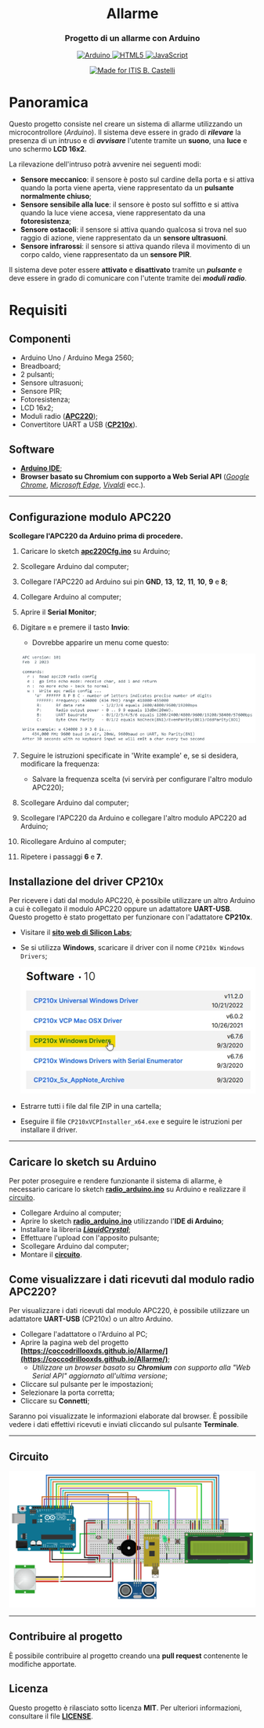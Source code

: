 <h1 align="center">Allarme</h1>
<h3 align="center">Progetto di un allarme con Arduino</h2>
<p></p>
<p align="center">
<a href="https://www.arduino.cc/"><img src="https://img.shields.io/badge/Arduino-00979D?style=for-the-badge&logo=Arduino&logoColor=white" alt="Arduino">
<a href="https://www.w3.org/TR/html5/"><img src="https://img.shields.io/badge/HTML5-E34F26?style=for-the-badge&logo=html5&logoColor=white" alt="HTML5">
<a href="https://developer.mozilla.org/en-US/docs/Web/JavaScript"><img src="https://img.shields.io/badge/JavaScript-323330?style=for-the-badge&logo=javascript&logoColor=F7DF1E" alt="JavaScript">
</p>
<p align="center">
<a href="https://www.iiscastelli.edu.it/Pager.aspx?Page=mainpage"><img src="https://img.shields.io/badge/Made_For-ITIS_B._Castelli-blue?style=for-the-badge" alt="Made for ITIS B. Castelli"></a>

# Panoramica
Questo progetto consiste nel creare un sistema di allarme utilizzando un microcontrollore (*Arduino*). Il sistema deve essere in grado di ***rilevare*** la presenza di un intruso e di ***avvisare*** l'utente tramite un **suono**, una **luce** e uno schermo **LCD 16x2**.

La rilevazione dell'intruso potrà avvenire nei seguenti modi:
- **Sensore meccanico**: il sensore è posto sul cardine della porta e si attiva quando la porta viene aperta, viene rappresentato da un **pulsante normalmente chiuso**;
- **Sensore sensibile alla luce**: il sensore è posto sul soffitto e si attiva quando la luce viene accesa, viene rappresentato da una **fotoresistenza**;
- **Sensore ostacoli**: il sensore si attiva quando qualcosa si trova nel suo raggio di azione, viene rappresentato da un **sensore ultrasuoni**.
- **Sensore infrarossi**: il sensore si attiva quando rileva il movimento di un corpo caldo, viene rappresentato da un **sensore PIR**. 

Il sistema deve poter essere **attivato** e **disattivato** tramite un ***pulsante*** e deve essere in grado di comunicare con l'utente tramite dei ***moduli radio***.

# Requisiti
## Componenti
- Arduino Uno / Arduino Mega 2560;
- Breadboard;
- 2 pulsanti;
- Sensore ultrasuoni;
- Sensore PIR;
- Fotoresistenza;
- LCD 16x2;
- Moduli radio (**[APC220](https://www.dfrobot.com/product-57.html)**);
- Convertitore UART a USB (**[CP210x](https://www.aliexpress.com/item/32505898388.html)**).

## Software
- **[Arduino IDE](https://www.arduino.cc/en/software)**;
- **Browser basato su Chromium con supporto a Web Serial API** (*[Google Chrome](https://www.google.it/intl/it/chrome/)*, *[Microsoft Edge](https://www.microsoft.com/en-us/edge)*, *[Vivaldi](https://vivaldi.com/)* ecc.).

---

## Configurazione modulo APC220
**Scollegare l'APC220 da Arduino prima di procedere.**
1. Caricare lo sketch **[apc220Cfg.ino](arduino/apc220Cfg/apc220Cfg.ino)** su Arduino;
2. Scollegare Arduino dal computer;
3. Collegare l'APC220 ad Arduino sui pin **GND**, **13**, **12**, **11**, **10**, **9** e **8**;
4. Collegare Arduino al computer;
5. Aprire il **Serial Monitor**;
6. Digitare `m` e premere il tasto **Invio**:
   - Dovrebbe apparire un menu come questo:

    ![Menu APC220](images/apc220Cfg.jpg)

7. Seguire le istruzioni specificate in 'Write example' e, se si desidera, modificare la frequenza:
   - Salvare la frequenza scelta (vi servirà per configurare l'altro modulo APC220);
8. Scollegare Arduino dal computer;
9. Scollegare l'APC220 da Arduino e collegare l'altro modulo APC220 ad Arduino;
10. Ricollegare Arduino al computer;
11. Ripetere i passaggi **6** e **7**.

## Installazione del driver CP210x
Per ricevere i dati dal modulo APC220, è possibile utilizzare un altro Arduino a cui è collegato il modulo APC220 oppure un adattatore **UART-USB**.
Questo progetto è stato progettato per funzionare con l'adattatore **CP210x**.

* Visitare il **[sito web di Silicon Labs](https://www.silabs.com/developers/usb-to-uart-bridge-vcp-drivers?tab=downloads)**;
* Se si utilizza **Windows**, scaricare il driver con il nome `CP210x Windows Drivers`;

    ![Driver CP210x](images/cp210x_page.jpg)

* Estrarre tutti i file dal file ZIP in una cartella;
* Eseguire il file `CP210xVCPInstaller_x64.exe` e seguire le istruzioni per installare il driver.

---

## Caricare lo sketch su Arduino
Per poter proseguire e rendere funzionante il sistema di allarme, è necessario caricare lo sketch **[radio_arduino.ino](arduino/radio_arduino/radio_arduino.ino)** su Arduino e realizzare il [circuito](#circuito).

- Collegare Arduino al computer;
- Aprire lo sketch **[radio_arduino.ino](arduino/radio_arduino/radio_arduino.ino)** utilizzando l'**IDE di Arduino**;
- Installare la libreria ***[LiquidCrystal](https://www.arduino.cc/en/Reference/LiquidCrystal)***;
- Effettuare l'upload con l'apposito pulsante;
- Scollegare Arduino dal computer;
- Montare il **[circuito](#circuito)**.

## Come visualizzare i dati ricevuti dal modulo radio APC220?
Per visualizzare i dati ricevuti dal modulo APC220, è possibile utilizzare un adattatore **UART-USB** (CP210x) o un altro Arduino.

- Collegare l'adattatore o l'Arduino al PC;
- Aprire la pagina web del progetto **[https://coccodrillooxds.github.io/Allarme/](https://coccodrillooxds.github.io/Allarme/)**;
  - *Utilizzare un browser basato su **Chromium** con supporto alla "Web Serial API" aggiornato all'ultima versione*;
- Cliccare sul pulsante per le impostazioni;
- Selezionare la porta corretta;
- Cliccare su **Connetti**;

Saranno poi visualizzate le informazioni elaborate dal browser. È possibile vedere i dati effettivi ricevuti e inviati cliccando sul pulsante **Terminale**.

---

## Circuito
![Circuito](images/circuito_completo.png)

---

## Contribuire al progetto
È possibile contribuire al progetto creando una **pull request** contenente le modifiche apportate.

## Licenza
Questo progetto è rilasciato sotto licenza **MIT**. Per ulteriori informazioni, consultare il file **[LICENSE](LICENSE)**.
